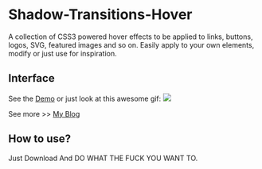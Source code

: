 # Shadow-Transitions-Hover
A collection of CSS3 powered hover effects to be applied to links, buttons, logos, SVG, featured images and so on. Easily apply to your own elements, modify or just use for inspiration. 

## Interface
See the [Demo](http://ViggoZ.github.io/Shadow-Transitions-Hover)  or just look at this awesome gif:
![](http://ViggoZ.github.io/Shadow-Transitions-Hover/Shadow-Transitions-Hover.gif)

See more >> [My Blog](http://www.viggoz.com)

## How to use?
Just Download And DO WHAT THE FUCK YOU WANT TO.
